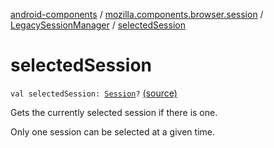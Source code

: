 [android-components](../../index.md) / [mozilla.components.browser.session](../index.md) / [LegacySessionManager](index.md) / [selectedSession](./selected-session.md)

# selectedSession

`val selectedSession: `[`Session`](../-session/index.md)`?` [(source)](https://github.com/mozilla-mobile/android-components/blob/master/components/browser/session/src/main/java/mozilla/components/browser/session/LegacySessionManager.kt#L98)

Gets the currently selected session if there is one.

Only one session can be selected at a given time.

